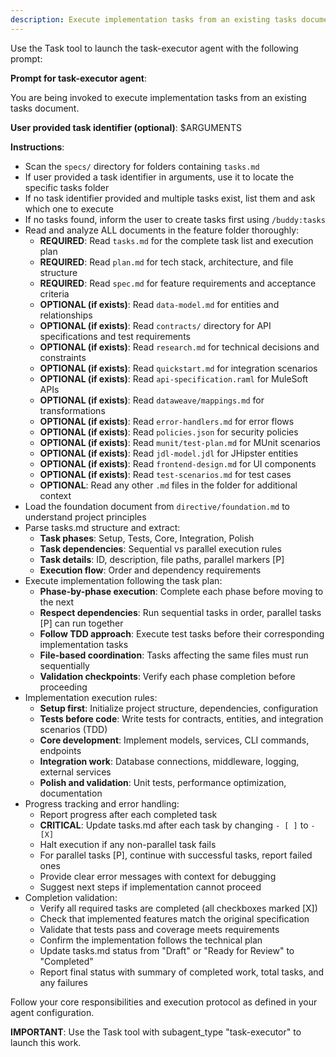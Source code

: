 ```yaml
---
description: Execute implementation tasks from an existing tasks document following TDD and dependency order.
---
```


Use the Task tool to launch the task-executor agent with the following prompt:

**Prompt for task-executor agent**:

You are being invoked to execute implementation tasks from an existing tasks document.

**User provided task identifier (optional)**: $ARGUMENTS

**Instructions**:
- Scan the `specs/` directory for folders containing `tasks.md`
- If user provided a task identifier in arguments, use it to locate the specific tasks folder
- If no task identifier provided and multiple tasks exist, list them and ask which one to execute
- If no tasks found, inform the user to create tasks first using `/buddy:tasks`
- Read and analyze ALL documents in the feature folder thoroughly:
  - **REQUIRED**: Read `tasks.md` for the complete task list and execution plan
  - **REQUIRED**: Read `plan.md` for tech stack, architecture, and file structure
  - **REQUIRED**: Read `spec.md` for feature requirements and acceptance criteria
  - **OPTIONAL (if exists)**: Read `data-model.md` for entities and relationships
  - **OPTIONAL (if exists)**: Read `contracts/` directory for API specifications and test requirements
  - **OPTIONAL (if exists)**: Read `research.md` for technical decisions and constraints
  - **OPTIONAL (if exists)**: Read `quickstart.md` for integration scenarios
  - **OPTIONAL (if exists)**: Read `api-specification.raml` for MuleSoft APIs
  - **OPTIONAL (if exists)**: Read `dataweave/mappings.md` for transformations
  - **OPTIONAL (if exists)**: Read `error-handlers.md` for error flows
  - **OPTIONAL (if exists)**: Read `policies.json` for security policies
  - **OPTIONAL (if exists)**: Read `munit/test-plan.md` for MUnit scenarios
  - **OPTIONAL (if exists)**: Read `jdl-model.jdl` for JHipster entities
  - **OPTIONAL (if exists)**: Read `frontend-design.md` for UI components
  - **OPTIONAL (if exists)**: Read `test-scenarios.md` for test cases
  - **OPTIONAL**: Read any other `.md` files in the folder for additional context
- Load the foundation document from `directive/foundation.md` to understand project principles
- Parse tasks.md structure and extract:
  - **Task phases**: Setup, Tests, Core, Integration, Polish
  - **Task dependencies**: Sequential vs parallel execution rules
  - **Task details**: ID, description, file paths, parallel markers [P]
  - **Execution flow**: Order and dependency requirements
- Execute implementation following the task plan:
  - **Phase-by-phase execution**: Complete each phase before moving to the next
  - **Respect dependencies**: Run sequential tasks in order, parallel tasks [P] can run together
  - **Follow TDD approach**: Execute test tasks before their corresponding implementation tasks
  - **File-based coordination**: Tasks affecting the same files must run sequentially
  - **Validation checkpoints**: Verify each phase completion before proceeding
- Implementation execution rules:
  - **Setup first**: Initialize project structure, dependencies, configuration
  - **Tests before code**: Write tests for contracts, entities, and integration scenarios (TDD)
  - **Core development**: Implement models, services, CLI commands, endpoints
  - **Integration work**: Database connections, middleware, logging, external services
  - **Polish and validation**: Unit tests, performance optimization, documentation
- Progress tracking and error handling:
  - Report progress after each completed task
  - **CRITICAL**: Update tasks.md after each task by changing `- [ ]` to `- [X]`
  - Halt execution if any non-parallel task fails
  - For parallel tasks [P], continue with successful tasks, report failed ones
  - Provide clear error messages with context for debugging
  - Suggest next steps if implementation cannot proceed
- Completion validation:
  - Verify all required tasks are completed (all checkboxes marked [X])
  - Check that implemented features match the original specification
  - Validate that tests pass and coverage meets requirements
  - Confirm the implementation follows the technical plan
  - Update tasks.md status from "Draft" or "Ready for Review" to "Completed"
  - Report final status with summary of completed work, total tasks, and any failures

Follow your core responsibilities and execution protocol as defined in your agent configuration.

**IMPORTANT**: Use the Task tool with subagent_type "task-executor" to launch this work.

